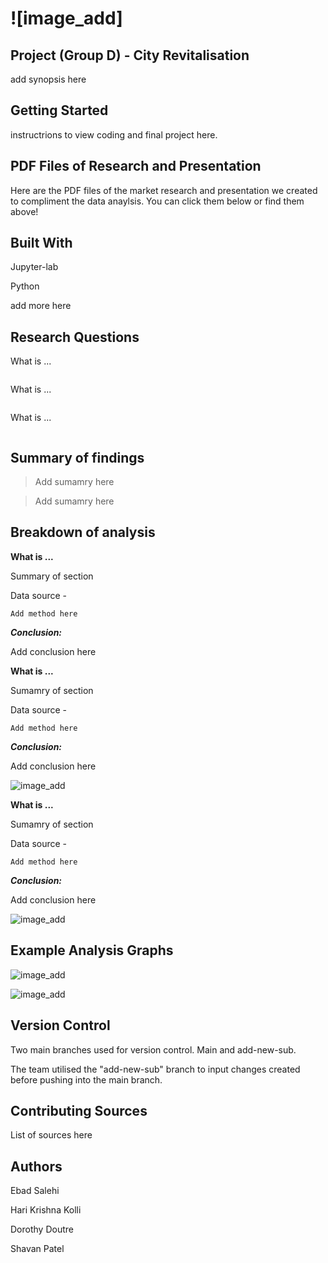 # ![image_add]

## Project (Group D) - City Revitalisation

add synopsis here 

## Getting Started

instructrions to view coding and final project here.

## PDF Files of Research and Presentation

Here are the PDF files of the market research and presentation we created to compliment the data anaylsis. You can click them below or find them above!


## Built With
Jupyter-lab

Python

add more here

## Research Questions
What is ...
```

```
What is ...
```

```
What is ...
```

```
## Summary of findings
> Add sumamry here

> Add sumamry here

## Breakdown of analysis

**What is ...**

Summary of section

Data source - 

```
Add method here
```
***Conclusion:***

Add conclusion here


**What is ...**

Sumamry of section

Data source -

```
Add method here
```
***Conclusion:***

Add conclusion here


![image_add]()


**What is ...**

Sumamry of section 

Data source - 
```
Add method here
```
***Conclusion:***

Add conclusion here

![image_add]()
 
## Example Analysis Graphs

![image_add]()

![image_add]()

## Version Control

Two main branches used for version control.
Main and add-new-sub.

The team utilised the "add-new-sub" branch to input changes created before pushing into the main branch.

## Contributing Sources

List of sources here

## Authors
Ebad Salehi

Hari Krishna Kolli

Dorothy Doutre

Shavan Patel